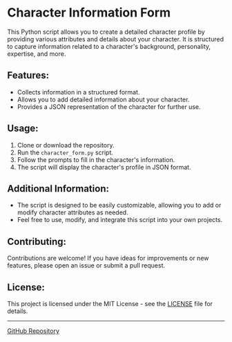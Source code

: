 # Character Information Form

This Python script allows you to create a detailed character profile by providing various attributes and details about your character. It is structured to capture information related to a character's background, personality, expertise, and more.

## Features:
- Collects information in a structured format.
- Allows you to add detailed information about your character.
- Provides a JSON representation of the character for further use.

## Usage:
1. Clone or download the repository.
2. Run the `character_form.py` script.
3. Follow the prompts to fill in the character's information.
4. The script will display the character's profile in JSON format.

## Additional Information:
- The script is designed to be easily customizable, allowing you to add or modify character attributes as needed.
- Feel free to use, modify, and integrate this script into your own projects.

## Contributing:
Contributions are welcome! If you have ideas for improvements or new features, please open an issue or submit a pull request.

## License:
This project is licensed under the MIT License - see the [LICENSE](LICENSE) file for details.

---

[GitHub Repository](https://github.com/klavyelibey/character-information-form)
